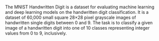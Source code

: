 #
The MNIST Handwritten Digit is a dataset for evaluating machine learning and deep learning models on the handwritten digit classification.
It is a dataset of 60,000 small square 28×28 pixel grayscale images of handwritten single digits between 0 and 9. 
The task is to classify a given image of a handwritten digit into one of 10 classes representing integer values from 0 to 9, inclusively.

